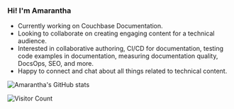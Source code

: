 ### Hi! I'm Amarantha

* Currently working on Couchbase Documentation.
* Looking to collaborate on creating engaging content for a technical audience.
* Interested in collaborative authoring, CI/CD for documentation, testing code examples in documentation, measuring documentation quality, DocsOps, SEO, and more.
* Happy to connect and chat about all things related to technical content. 

<!--
**amarantha-k/amarantha-k** is a ✨ _special_ ✨ repository because its `README.md` (this file) appears on your GitHub profile.

Here are some ideas to get you started:

- 🔭 I’m currently working on ... 
- 🌱 I’m currently learning ...
- 👯 I’m looking to collaborate on ...
- 🤔 I’m looking for help with ...
- 💬 Ask me about ...
- 📫 How to reach me: ...
- 😄 Pronouns: ...
- ⚡ Fun fact: ...
-->

![Amarantha's GitHub stats](https://github-readme-stats.vercel.app/api?username=amarantha-k&show_icons=true&theme=highcontrast)

![Visitor Count](https://profile-counter.glitch.me/amarantha-k/count.svg)

